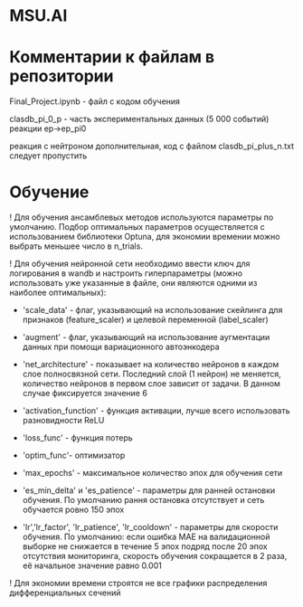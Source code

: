 # MSU.AI


# Комментарии к файлам в репозитории  

Final_Project.ipynb - файл с кодом обучения 

clasdb_pi_0_p - часть экспериментальных данных (5 000 событий) реакции ep->ep_pi0

реакция с нейтроном дополнительная, код с файлом clasdb_pi_plus_n.txt следует пропустить

# Обучение

! Для обучения ансамблевых методов используются параметры по умолчанию. Подбор оптимальных параметров осуществляется с использованием библиотеки Optuna, для экономии времении можно выбрать меньшее число в n_trials.

! Для обучения нейронной сети необходимо ввести ключ для логирования в wandb и настроить гиперпараметры (можно использовать уже указанные в файле, они являются одними из наиболее оптимальных):

- 'scale_data' - флаг, указывающий на использование скейлинга для признаков (feature_scaler) и целевой переменной (label_scaler)

- 'augment' - флаг, указывающий на использование аугментации данных при помощи вариационного автоэнкодера

- 'net_architecture' - показывает на количество нейронов в каждом слое полносвязной сети. Последний слой (1 нейрон) не меняется, количество нейронов в первом слое зависит от задачи. В данном случае фиксируется значение 6
    
- 'activation_function' - функция активации, лучше всего использовать разновидности ReLU

- 'loss_func' - функция потерь

- 'optim_func'- оптимизатор

- 'max_epochs' - максимальное количество эпох для обучения сети

- 'es_min_delta' и 'es_patience' - параметры для ранней остановки обучения. По умолчанию рання остановка отсутствует и сеть обучается ровно 150 эпох

- 'lr','lr_factor', 'lr_patience', 'lr_cooldown' - параметры для скорости обучения. По умолчанию: если ошибка MAE на валидационной выборке не снижается в течение 5 эпох подряд после 20 эпох отсутствия мониторинга, скорость обучения сокращается в 2 раза, её начальное значение равно 0.001

! Для экономии времени строятся не все графики распределения дифференциальных сечений


